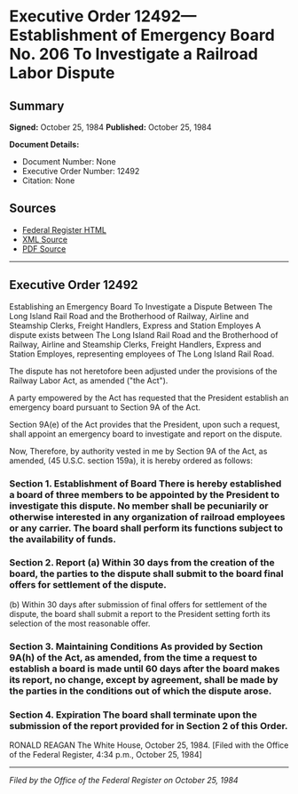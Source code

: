 # Executive Order 12492—Establishment of Emergency Board No. 206 To Investigate a Railroad Labor Dispute

## Summary

**Signed:** October 25, 1984
**Published:** October 25, 1984

**Document Details:**
- Document Number: None
- Executive Order Number: 12492
- Citation: None

## Sources
- [Federal Register HTML](https://www.presidency.ucsb.edu/documents/executive-order-12492-establishment-emergency-board-no-206-investigate-railroad-labor)
- [XML Source](None)
- [PDF Source](None)

---

## Executive Order 12492

Establishing an Emergency Board To Investigate a Dispute Between The Long Island Rail Road and the Brotherhood of Railway, Airline and Steamship Clerks, Freight Handlers, Express and Station Employes
A dispute exists between The Long Island Rail Road and the Brotherhood of Railway, Airline and Steamship Clerks, Freight Handlers, Express and Station Employes, representing employees of The Long Island Rail Road.

The dispute has not heretofore been adjusted under the provisions of the Railway Labor Act, as amended ("the Act").

A party empowered by the Act has requested that the President establish an emergency board pursuant to Section 9A of the Act.

Section 9A(e) of the Act provides that the President, upon such a request, shall appoint an emergency board to investigate and report on the dispute.

Now, Therefore, by authority vested in me by Section 9A of the Act, as amended, (45 U.S.C. section 159a), it is hereby ordered as follows:
### Section 1. Establishment of Board There is hereby established a board of three members to be appointed by the President to investigate this dispute. No member shall be pecuniarily or otherwise interested in any organization of railroad employees or any carrier. The board shall perform its functions subject to the availability of funds.

### Section 2. Report (a) Within 30 days from the creation of the board, the parties to the dispute shall submit to the board final offers for settlement of the dispute.

(b) Within 30 days after submission of final offers for settlement of the dispute, the board shall submit a report to the President setting forth its selection of the most reasonable offer.
### Section 3. Maintaining Conditions As provided by Section 9A(h) of the Act, as amended, from the time a request to establish a board is made until 60 days after the board makes its report, no change, except by agreement, shall be made by the parties in the conditions out of which the dispute arose.

### Section 4. Expiration The board shall terminate upon the submission of the report provided for in Section 2 of this Order.

RONALD REAGAN
The White House,
October 25, 1984.
[Filed with the Office of the Federal Register, 4:34 p.m., October 25, 1984]

---

*Filed by the Office of the Federal Register on October 25, 1984*
